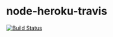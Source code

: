 # node-heroku-travis

[![Build Status](https://travis-ci.org/rossgabay/node-heroku-travis.svg?branch=master)](https://travis-ci.org/rossgabay/node-heroku-travis)
